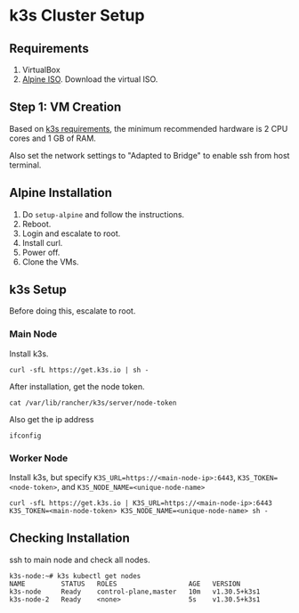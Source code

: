 # k3s Cluster Setup

## Requirements

 1. VirtualBox
 2. [Alpine ISO](https://alpinelinux.org/downloads/). Download the virtual ISO.

## Step 1: VM Creation

Based on [k3s requirements](https://docs.k3s.io/installation/requirements#hardware), the minimum recommended hardware is 2 CPU cores and 1 GB of RAM.

Also set the network settings to "Adapted to Bridge" to enable ssh from host terminal.

## Alpine Installation

 1. Do `setup-alpine` and follow the instructions.
 2. Reboot.
 3. Login and escalate to root.
 4. Install curl.
 5. Power off.
 6. Clone the VMs.

## k3s Setup

Before doing this, escalate to root.

### Main Node

Install k3s.

```
curl -sfL https://get.k3s.io | sh -
```

After installation, get the node token.

```
cat /var/lib/rancher/k3s/server/node-token
```

Also get the ip address

```
ifconfig
```

### Worker Node

Install k3s, but specify `K3S_URL=https://<main-node-ip>:6443`, `K3S_TOKEN=<node-token>`, and `K3S_NODE_NAME=<unique-node-name>`

```
curl -sfL https://get.k3s.io | K3S_URL=https://<main-node-ip>:6443 K3S_TOKEN=<main-node-token> K3S_NODE_NAME=<unique-node-name> sh -
```

## Checking Installation

ssh to main node and check all nodes.

```
k3s-node:~# k3s kubectl get nodes
NAME         STATUS   ROLES                  AGE   VERSION
k3s-node     Ready    control-plane,master   10m   v1.30.5+k3s1
k3s-node-2   Ready    <none>                 5s    v1.30.5+k3s1
```